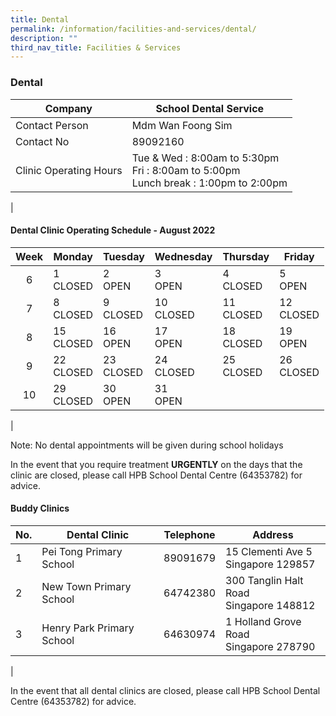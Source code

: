 ```yaml
---
title: Dental
permalink: /information/facilities-and-services/dental/
description: ""
third_nav_title: Facilities & Services
---
```

### **Dental**

| Company | School Dental Service |
|---|---|
| Contact Person | Mdm Wan Foong Sim |
| Contact No | 89092160 |
| Clinic Operating Hours  | Tue & Wed : 8:00am to 5:30pm<br>Fri : 8:00am to 5:00pm <br>Lunch break : 1:00pm to 2:00pm |
|

#### **Dental Clinic Operating Schedule - August 2022**

| Week | Monday | Tuesday | Wednesday | Thursday | Friday |
|:---:|---|---|---|---|---|
| 6 | 1<br>CLOSED  | 2<br>OPEN | 3<br>OPEN | 4<br>CLOSED  | 5<br>OPEN |
| 7 | 8<br>CLOSED  | 9<br>CLOSED  | 10<br>CLOSED  | 11<br>CLOSED  | 12<br>CLOSED  |
| 8 | 15<br>CLOSED  | 16<br>OPEN | 17<br>OPEN | 18<br>CLOSED  | 19<br>OPEN |
| 9 |  22<br>CLOSED | 23<br>CLOSED | 24<br>CLOSED |  25<br>CLOSED | 26<br>CLOSED |
| 10 |  29<br>CLOSED |  30<br>OPEN |  31<br>OPEN |   |  |
|

Note: No dental appointments will be given during school holidays

In the event that you require treatment **URGENTLY** on the days that the clinic are closed, please call HPB School Dental Centre (64353782) for advice.

#### **Buddy Clinics**

| No. | Dental Clinic | Telephone | Address |
|---|---|:---:|---|
| 1 | Pei Tong Primary School | 89091679 | 15 Clementi Ave 5<br>Singapore 129857 |
| 2 | New Town Primary School |  64742380 | 300 Tanglin Halt Road<br>Singapore 148812 |
| 3 | Henry Park Primary School | 64630974 | 1 Holland Grove Road<br>Singapore 278790 |
|

In the event that all dental clinics are closed, please call HPB School Dental Centre (64353782) for advice.
